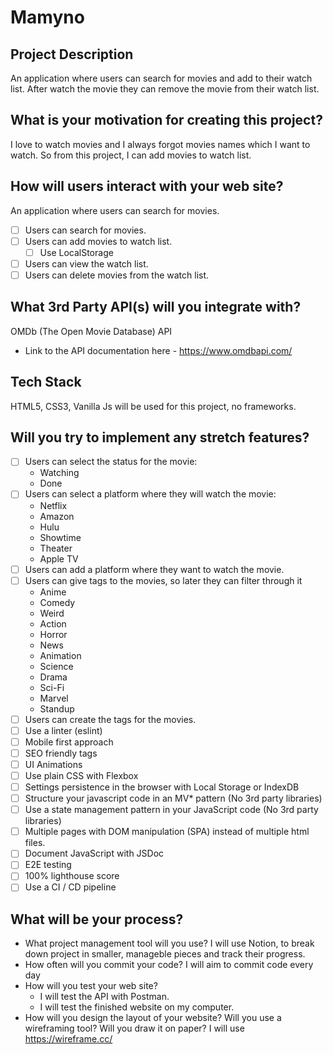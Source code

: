 # Mamyno

## Project Description
An application where users can search for movies and add to their watch list. After watch the movie they can remove the movie from their watch list.

## What is your motivation for creating this project?
I love to watch movies and I always forgot movies names which I want to watch. So from this project, I can add movies to watch list.

## How will users interact with your web site?
An application where users can search for movies.
* [ ] Users can search for movies.
* [ ] Users can add movies to watch list.
  * [ ] Use LocalStorage
* [ ] Users can view the watch list.
* [ ] Users can delete movies from the watch list.

## What 3rd Party API(s) will you integrate with?
OMDb (The Open Movie Database) API
* Link to the API documentation here - https://www.omdbapi.com/

## Tech Stack
HTML5, CSS3, Vanilla Js will be used for this project, no frameworks.

## Will you try to implement any stretch features?
* [ ] Users can select the status for the movie:
  * Watching
  * Done
* [ ] Users can select a platform where they will watch the movie:
  * Netflix
  * Amazon
  * Hulu
  * Showtime
  * Theater
  * Apple TV
* [ ] Users can add a platform where they want to watch the movie.
* [ ] Users can give tags to the movies, so later they can filter through it
  * Anime
  * Comedy
  * Weird
  * Action
  * Horror
  * News
  * Animation
  * Science
  * Drama
  * Sci-Fi
  * Marvel
  * Standup
* [ ] Users can create the tags for the movies.
* [ ] Use a linter (eslint)
* [ ] Mobile first approach
* [ ] SEO friendly tags
* [ ] UI Animations
* [ ] Use plain CSS with Flexbox
* [ ] Settings persistence in the browser with Local Storage or IndexDB
* [ ] Structure your javascript code in an MV* pattern (No 3rd party libraries)
* [ ] Use a state management pattern in your JavaScript code (No 3rd party libraries)
* [ ] Multiple pages with DOM manipulation (SPA) instead of multiple html files.
* [ ] Document JavaScript with JSDoc
* [ ] E2E testing
* [ ] 100% lighthouse score
* [ ] Use a CI / CD pipeline

## What will be your process?
* What project management tool will you use?
I will use Notion, to break down project in smaller, manageble pieces and track their progress. 
* How often will you commit your code?
I will aim to commit code every day
* How will you test your web site?
  * I will test the API with Postman.
  * I will test the finished website on my computer.
* How will you design the layout of your website? Will you use a wireframing tool? Will you draw it on paper?
I will use https://wireframe.cc/
